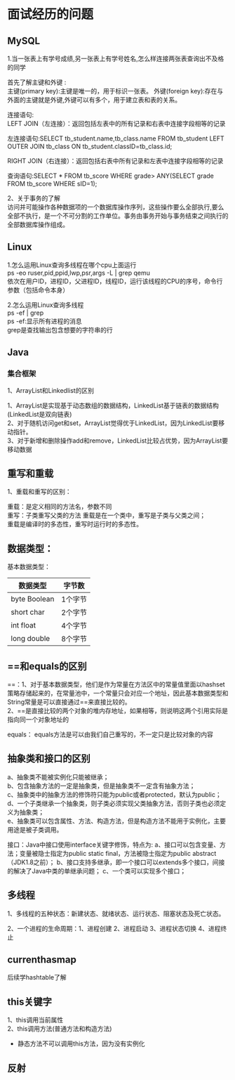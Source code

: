 # 面试经历的问题  
  
## MySQL  

1.当一张表上有学号成绩,另一张表上有学号姓名,怎么样连接两张表查询出不及格的同学  

首先了解主键和外键  :  
主键(primary key):主键是唯一的，用于标识一张表。
外键(foreign key):存在与外面的主键就是外键,外键可以有多个，用于建立表和表的关系。    


连接语句:  
LEFT JOIN（左连接）：返回包括左表中的所有记录和右表中连接字段相等的记录   

左连接语句:SELECT tb_student.name,tb_class.name FROM tb_student LEFT OUTER JOIN tb_class ON tb_student.classID=tb_class.id;  

RIGHT JOIN（右连接）：返回包括右表中所有记录和左表中连接字段相等的记录  

查询语句:SELECT * FROM tb_score WHERE grade> ANY(SELECT grade FROM tb_score WHERE sID=1);  

2、关于事务的了解  
访问并可能操作各种数据项的一个数据库操作序列，这些操作要么全部执行,要么全部不执行，是一个不可分割的工作单位。事务由事务开始与事务结束之间执行的全部数据库操作组成。


## Linux  

1.怎么运用Linux查询多线程在哪个cpu上面运行  
   ps -eo ruser,pid,ppid,lwp,psr,args -L | grep qemu  
   依次在用户ID，进程ID，父进程ID，线程ID，运行该线程的CPU的序号，命令行参数（包括命令本身）  

2.怎么运用Linux查询多线程  
   ps -ef | grep  
   ps -ef:显示所有进程的消息  
   grep是查找输出包含想要的字符串的行


## Java  


### 集合框架  

1、ArrayList和Linkedlist的区别  

1、ArrayList是实现基于动态数组的数据结构，LinkedList基于链表的数据结构(LinkedList是双向链表)  
2、对于随机访问get和set，ArrayList觉得优于LinkedList，因为LinkedList要移动指针。  
3、对于新增和删除操作add和remove，LinkedList比较占优势，因为ArrayList要移动数据   

## 重写和重载  

1、重载和重写的区别：  

重载：是定义相同的方法名，参数不同  
重写：子类重写父类的方法
重载是在一个类中，重写是子类与父类之间；  
重载是编译时的多态性，重写时运行时的多态性。  

## 数据类型：  

基本数据类型：  

数据类型|字节数  
----------|-------
byte  Boolean|1个字节  
short char   |2个字节  
int   float  |4个字节  
long  double |8个字节  


## ==和equals的区别  

==：1、对于基本数据类型，他们是作为常量在方法区中的常量值里面以hashset策略存储起来的，在常量池中，一个常量只会对应一个地址，因此基本数据类型和String常量是可以直接通过==来直接比较的。  
   2、==是直接比较的两个对象的堆内存地址，如果相等，则说明这两个引用实际是指向同一个对象地址的  

equals： equals方法是可以由我们自己重写的，不一定只是比较对象的内容   

## 抽象类和接口的区别  

a、抽象类不能被实例化只能被继承；  
b、包含抽象方法的一定是抽象类，但是抽象类不一定含有抽象方法；  
c、抽象类中的抽象方法的修饰符只能为public或者protected，默认为public；  
d、一个子类继承一个抽象类，则子类必须实现父类抽象方法，否则子类也必须定义为抽象类；  
e、抽象类可以包含属性、方法、构造方法，但是构造方法不能用于实例化，主要用途是被子类调用。

接口：Java中接口使用interface关键字修饰，特点为:
a、接口可以包含变量、方法；变量被隐士指定为public static final，方法被隐士指定为public abstract（JDK1.8之前）；
b、接口支持多继承，即一个接口可以extends多个接口，间接的解决了Java中类的单继承问题；
c、一个类可以实现多个接口；
 

## 多线程  

1、多线程的五种状态：新建状态、就绪状态、运行状态、阻塞状态及死亡状态。  

2、一个进程的生命周期：1、进程创建  2、进程启动  3、进程状态切换  4、进程终止  


## currenthasmap  

后续学hashtable了解  

## this关键字  

1、this调用当前属性  
2、this调用方法(普通方法和构造方法)  
* 静态方法不可以调用this方法，因为没有实例化  

## 反射  


